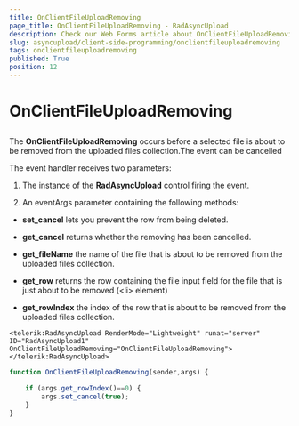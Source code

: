 ```yaml
---
title: OnClientFileUploadRemoving
page_title: OnClientFileUploadRemoving - RadAsyncUpload
description: Check our Web Forms article about OnClientFileUploadRemoving.
slug: asyncupload/client-side-programming/onclientfileuploadremoving
tags: onclientfileuploadremoving
published: True
position: 12
---
```


# OnClientFileUploadRemoving

## 

The **OnClientFileUploadRemoving** occurs before a selected file is about to be removed from the uploaded files collection.The event can be cancelled

The event handler receives two parameters:

1. The instance of the **RadAsyncUpload** control firing the event.

1. An eventArgs parameter containing the following methods:

* **set_cancel** lets you prevent the row from being deleted.

* **get_cancel** returns whether the removing has been cancelled.

* **get_fileName** the name of the file that is about to be removed from the uploaded files collection.

* **get_row** returns the row containing the file input field for the file that is just about to be removed (\<li\> element)

* **get_rowIndex** the index of the row that is about to be removed from the uploaded files collection.

````ASPNET
<telerik:RadAsyncUpload RenderMode="Lightweight" runat="server" ID="RadAsyncUpload1" OnClientFileUploadRemoving="OnClientFileUploadRemoving"></telerik:RadAsyncUpload>
````

````JavaScript
function OnClientFileUploadRemoving(sender,args) {

	if (args.get_rowIndex()==0) {
		args.set_cancel(true);
	}
}
````



